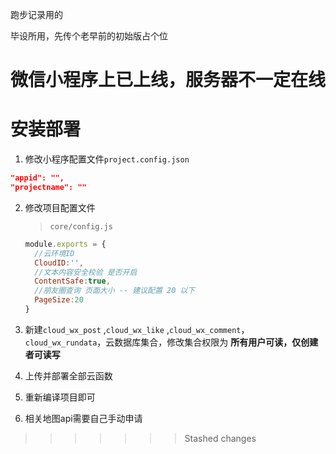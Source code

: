跑步记录用的

毕设所用，先传个老早前的初始版占个位

微信小程序上已上线，服务器不一定在线
=======
# 安装部署

1. 修改小程序配置文件`project.config.json`

```json
"appid": "",
"projectname": ""
```

2. 修改项目配置文件
   
   > `core/config.js`
   
   ```js
   module.exports = {
     //云环境ID
     CloudID:'',
     //文本内容安全校验 是否开启
     ContentSafe:true,
     //朋友圈查询 页面大小 -- 建议配置 20 以下
     PageSize:20
   }
   ```

3. 新建`cloud_wx_post`  ,`cloud_wx_like` ,`cloud_wx_comment`，`cloud_wx_rundata`，云数据库集合，修改集合权限为 **所有用户可读，仅创建者可读写**

4. 上传并部署全部云函数

5. 重新编译项目即可

6. 相关地图api需要自己手动申请
>>>>>>> Stashed changes
